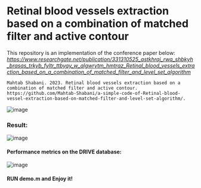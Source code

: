 # Retinal blood vessels extraction based on a combination of matched filter and active contour

This repository is an implementation of the conference paper below:</br>
*https://www.researchgate.net/publication/331310525_astkhraj_rwq_shbkyh_brasas_trkyb_fyltr_ttbyqy_w_algwrytm_hmtraz_Retinal_blood_vessels_extraction_based_on_a_combination_of_matched_filter_and_level_set_algorithm*

```
Mahtab Shabani. 2023. Retinal blood vessels extraction based on a combination of matched filter and active contour. https://github.com/Mahtab-Shabani/a-simple-code-of-Retinal-blood-vessel-extraction-based-on-matched-filter-and-level-set-algorithm/.
```

![image](https://github.com/Mahtab-Shabani/Retinal-blood-vessel-extraction-based-on-a-combination-of-matched-filter-and-active-contour/assets/21992001/2dd2e561-299c-44fb-b5a2-255cf0ce2489)
 

### Result: <br/>
![image](https://github.com/Mahtab-Shabani/Retinal-blood-vessel-extraction-based-on-a-combination-of-matched-filter-and-active-contour/assets/21992001/3093af5d-b12a-4111-acfc-b88608318c2c)


#### Performance metrics on the DRIVE database:
![image](https://github.com/Mahtab-Shabani/Retinal-blood-vessel-extraction-based-on-a-combination-of-matched-filter-and-active-contour/assets/21992001/57dc76dc-2dc8-4c45-87c0-9111e95f03f2)


#### RUN demo.m and Enjoy it!
